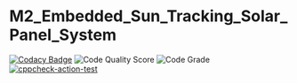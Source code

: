 # M2_Embedded_Sun_Tracking_Solar_Panel_System
[![Codacy Badge](https://app.codacy.com/project/badge/Grade/1b1aae92dd1048889665fd206340b04f)](https://www.codacy.com/gh/Prathapsandy/M2_Embedded_Attendance_system/dashboard?utm_source=github.com&amp;utm_medium=referral&amp;utm_content=Prathapsandy/M2_Embedded_Attendance_system&amp;utm_campaign=Badge_Grade)
![Code Quality Score](https://api.codiga.io/project/30292/score/svg)
![Code Grade](https://api.codiga.io/project/30292/status/svg)
[![cppcheck-action-test](https://github.com/Prathapsandy/M2_Embedded_Attendance_system/actions/workflows/cppcheck.yml/badge.svg)](https://github.com/Prathapsandy/M2_Embedded_Attendance_system/actions/workflows/cppcheck.yml)
